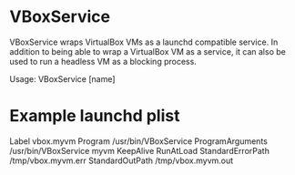 VBoxService
===========

VBoxService wraps VirtualBox VMs as a launchd compatible service.  In addition to being able to wrap a VirtualBox VM as a service, it can also be used to run a headless VM as a blocking process.

Usage: VBoxService [name]

Example launchd plist
=====================

<?xml version="1.0" encoding="UTF-8"?>
<!DOCTYPE plist PUBLIC "-//Apple Computer//DTD PLIST 1.0//EN" "http://www.apple.com/DTDs/PropertyList-1.0.dtd">
<plist version="1.0">
<dict>
  <key>Label</key>
	<string>vbox.myvm</string>
	<key>Program</key>
	<string>/usr/bin/VBoxService</string>
	<key>ProgramArguments</key>
	<array>
		<string>/usr/bin/VBoxService</string>
		<string>myvm</string>
	</array>
	<key>KeepAlive</key>
	<true/>
	<key>RunAtLoad</key>
	<true/>
	<key>StandardErrorPath</key>
  <string>/tmp/vbox.myvm.err</string>
  <key>StandardOutPath</key>
  <string>/tmp/vbox.myvm.out</string>
</dict>
</plist>


